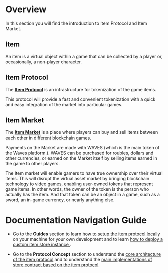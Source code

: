 # Overview

In this section you will find the introduction to Item Protocol and Item Market.

## Item

An item is a virtual object within a game that can be collected by a player or, occasionally, a non-player character.

## Item Protocol

The [**Item Protocol**](/protocol-concept/core.md) is an infrastructure for tokenization of the game items.

This protocol will provide a fast and convenient tokenization with a quick and easy integration of the market into particular games.

## Item Market

The [**Item Market**](https://item.market) is a place where players can buy and sell items between each other in different blockchain games.

Payments on the Market are made with WAVES (which is the main token of the Waves platform.). WAVES can be purchased for roubles, dollars and other currencies, or earned on the Market itself by selling items earned in the game to other players.

The Item market will enable gamers to have true ownership over their virtual items. This will disrupt the virtual asset market by bringing blockchain technology to video games, enabling user-owned tokens that represent game items. In other words, the owner of the token is the person who actually has the item. And that token can be an object in a game, such as a sword, an in-game currency, or nearly anything else.

# Documentation Navigation Guide

* Go to the **Guides** section to learn [how to setup the item protocol locally](/guides/setup-local-item-protocol.md) on your machine for your own development and to learn [how to deploy a custom item store instance ](/guides/deploy-custom-item-store-instance.md).

* Go to the **Protocol Concept** section to understand the [core architecture of the item protocol](/protocol-concept/core.md) and to understand the [main implementations of store contract based on the item protocol](/protocol-concept/store.md).
